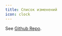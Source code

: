 ```yaml
---
title: Список изменений
icon: clock
---
```


See [Github Repo](https://github.com/vuepress-theme-hope/vuepress-theme-hope/blob/main/CHANGELOG.md).
